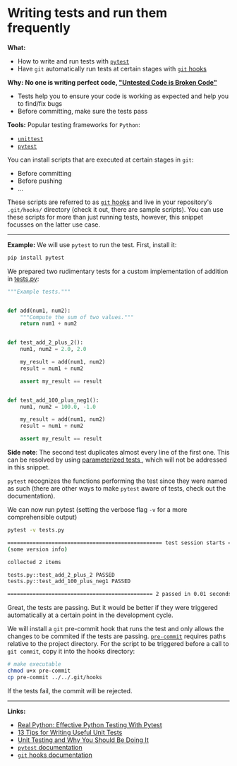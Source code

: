 # Writing tests and run them frequently

**What:**

- How to write and run tests with [`pytest`](https://docs.pytest.org/en/latest/)
- Have `git` automatically run tests at certain stages with [`git` hooks](https://git-scm.com/book/en/v2/Customizing-Git-Git-Hooks)

**Why:** 
**No one is writing perfect code, ["Untested Code is Broken Code"](https://plone.org/events/conferences/2007-naples/speakers/sessions/untested-code-is-broken-code)**

- Tests help you to ensure your code is working as expected and help you to find/fix bugs
- Before committing, make sure the tests pass

**Tools:** Popular testing frameworks for `Python`: 

- [`unittest`](https://docs.python.org/3/library/unittest.html)
- [`pytest`](https://docs.pytest.org/en/latest/)

You can install scripts that are executed at certain stages in `git`:

- Before committing
- Before pushing
- ...

These scripts are referred to as [`git` hooks](https://git-scm.com/book/en/v2/Customizing-Git-Git-Hooks) and live in your repository's `.git/hooks/` directory (check it out, there are sample scripts). You can use these scripts for more than just running tests, however, this snippet focusses on the latter use case.

---

**Example:** We will use `pytest` to run the test. First, install it:
```bash
pip install pytest
```

We prepared two rudimentary tests for a custom implementation of addition in [tests.py](tests.py):
```python
"""Example tests."""


def add(num1, num2):
    """Compute the sum of two values."""
    return num1 + num2


def test_add_2_plus_2():
    num1, num2 = 2.0, 2.0

    my_result = add(num1, num2)
    result = num1 + num2

    assert my_result == result


def test_add_100_plus_neg1():
    num1, num2 = 100.0, -1.0

    my_result = add(num1, num2)
    result = num1 + num2

    assert my_result == result
```
**Side note**: The second test duplicates almost every line of the first one. This can be resolved by using [ parameterized tests ](https://www.youtube.com/watch?v=2EGgtlf7BN0), which will not be addressed in this snippet.

`pytest` recognizes the functions performing the test since they were named as such (there are other ways to make `pytest` aware of tests, check out the documentation). 

We can now run pytest (setting the verbose flag `-v` for a more comprehensible output)
```bash
pytest -v tests.py
```
```bash
================================================= test session starts =================================================
(some version info)

collected 2 items                                                                                                     

tests.py::test_add_2_plus_2 PASSED                                                                              [ 50%]
tests.py::test_add_100_plus_neg1 PASSED                                                                         [100%]

============================================== 2 passed in 0.01 seconds ===============================================
```
Great, the tests are passing. But it would be better if they were triggered automatically at a certain point in the development cycle.

We will install a `git` pre-commit hook that runs the test and only allows the changes to be commited if the tests are passing. [`pre-commit`](pre-commit) requires paths relative to the project directory.
For the script to be triggered before a call to `git commit`, copy it into the hooks directory:
```bash
# make executable
chmod u+x pre-commit
cp pre-commit ../../.git/hooks
```

If the tests fail, the commit will be rejected.

---

**Links:**

- [Real Python: Effective Python Testing With Pytest](https://realpython.com/pytest-python-testing/?utm_source=realpython&utm_medium=rss)
- [13 Tips for Writing Useful Unit Tests](https://medium.com/better-programming/13-tips-for-writing-useful-unit-tests-ca20706b5368)
- [Unit Testing and Why You Should Be Doing It](https://medium.com/better-programming/unit-testing-and-why-you-should-be-doing-it-ab61407c53ce)
- [`pytest` documentation](https://docs.pytest.org/en/latest/)
- [`git` hooks documentation](https://git-scm.com/book/en/v2/Customizing-Git-Git-Hooks)
